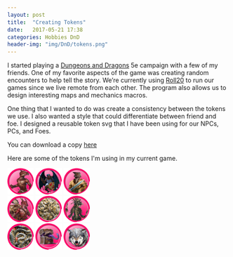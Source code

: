 ```yaml
---
layout: post
title:  "Creating Tokens"
date:   2017-05-21 17:38
categories: Hobbies DnD
header-img: "img/DnD/tokens.png"
---
```


I started playing a [Dungeons and Dragons](http://dnd.wizards.com/) 5e campaign with a few of my friends. 
One of my favorite aspects of the game was creating random encounters to help tell the story. 
We’re currently using [Roll20](https://roll20.net) to run our games since we live remote from each other. 
The program also allows us to design interesting maps and mechanics macros.   
   
One thing that I wanted to do was create a consistency between the tokens we use. 
I also wanted a style that could differentiate between friend and foe. 
I designed a reusable token svg that I have been using for our NPCs, PCs, and Foes.    
    
You can download a copy [here](/files/DnD/DnDTokenSheet.svg)

Here are some of the tokens I'm using in my current game.

<div class="row">
    <div class="col-md-2">
        <img src="/img/DnD/Kobold.png" alt="Kobold" style="width:60px;"/>
        <img src="/img/DnD/KoboldWings.png" alt="Winged Kobold" style="width:60px;"/>
        <img src="/img/DnD/KoboldKnight.png" alt="Kobold Dragonshield" style="width:60px;"/>
    </div>
    <div class="col-md-2">
    <img src="/img/DnD/KoboldInventor.png" alt="Kobold Inventor" style="width:60px;"/>
        <img src="/img/DnD/bees.png" alt="Bees" style="width:60px;"/>
        <img src="/img/DnD/koboldScor.png" alt="Kobold Scale Sorcer" style="width:60px;"/>
    </div>
    <div class="col-md-2">
        <img src="/img/DnD/centipeds.png" alt="Swarm of Centipeds" style="width:60px;"/>
        <img src="/img/DnD/mimic.png" alt="mimic" style="width:60px;"/>
        <img src="/img/DnD/wolf.png" alt="Wolf" style="width:60px;"/>
    </div>
</div>